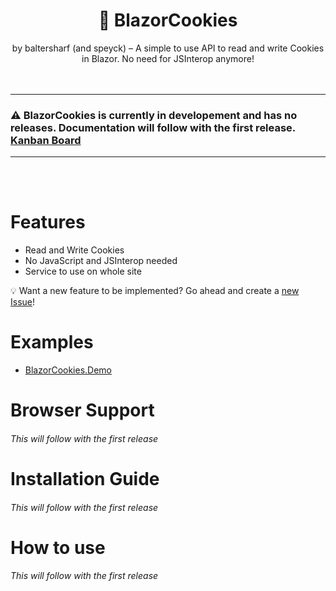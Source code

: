 <div align=center>
  <h1>🍪 BlazorCookies</h1>
  by baltersharf (and speyck) – A simple to use API to read and write Cookies in Blazor. No need for JSInterop anymore!
</div>
<br />
<br />

---

### ⚠️ BlazorCookies is currently in developement and has no releases. Documentation will follow with the first release. [Kanban Board](https://github.com/speyck/blazor-cookies/projects/1)
---
<br />
<br />

# Features
- Read and Write Cookies
- No JavaScript and JSInterop needed
- Service to use on whole site

💡 Want a new feature to be implemented?  Go ahead and create a [new Issue](https://github.com/speyck/blazor-cookies/issues/new/choose)!

# Examples
- [BlazorCookies.Demo](https://github.com/speyck/blazor-cookies/edit/main/BlazorCookies.Demo)

# Browser Support
###### This will follow with the first release

# Installation Guide 
###### This will follow with the first release

# How to use
###### This will follow with the first release
